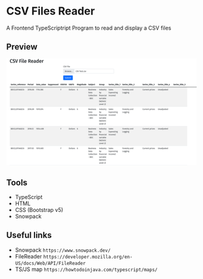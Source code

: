 # CSV Files Reader

A Frontend TypeScriptript Program to read and display a CSV files

## Preview

<p align="center"><img src="./assets/preview image.png"/></p>

## Tools
- TypeScript
- HTML
- CSS (Bootstrap v5)
- Snowpack

## Useful links
- Snowpack ```https://www.snowpack.dev/```
- FileReader ```https://developer.mozilla.org/en-US/docs/Web/API/FileReader```
- TS/JS map ```https://howtodoinjava.com/typescript/maps/```
